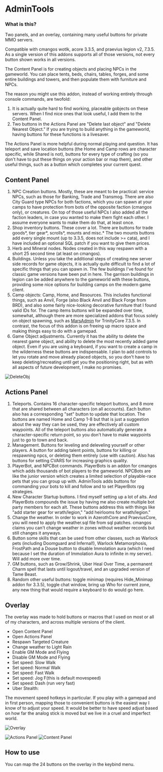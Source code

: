 
# AdminTools

### What is this?
Two panels, and an overlay, containing many useful buttons for private MMO servers.

Compatible with cmangos wotlk, acore 3.3.5, and praevius legion v2, 7.3.5. As a single version of this addons supports all of those versions, not every button shown works in all versions.

The Content Panel is for creating objects and placing NPCs in the gameworld. You can place tents, beds, chairs, tables, forges, and some entire buildings and towers, and then populate them with furniture and NPCs. 

The reason you might use this addon, instead of working entirely through console commands, are twofold:

1. It is actually quite hard to find working, placeable gobjects on these servers. When I find nice ones that look useful, I add them to the Content Panel. 
2. Two buttons in the Actions Panel are "Delete last object" and "Delete Nearest Object." If you are trying to build anything in the gameworld, having buttons for these functions is a livesaver.

The Actions Panel is more helpful during normal playing and question. It has teleport and save location buttons (the Home and Camp rows are character specific, while Shared is not), buttons for every type of crafting (so you don't have to put these things on your action bar or map them), and other useful things, such as a button which completes your current quest. 



## Content Panel
1. NPC Creation buttons.  Mostly, these are meant to be practical: service NPCs, such as those for Banking, Trade and Transmog. There are also City Guard type NPCs for both factions, which you can spawn at your camps to have protection from bots of the opposite faction (cmangos only), or creatures. On top of those useful NPCs I also added all the faction leaders, in case you wanted to make them fight each other. I assume everyone wants to make them do that, at least once.
2. Shop inventory buttons. These cover a lot. There are buttons for trade goods*, tier gear*, scrolls*, mounts and misc.* The two mounts buttons add every single mount  (up to 3.3.5, does not include >= cata), and I have included an optional SQL patch if you want to give them prices.
3. Herb and Mineral nodes. Nodes created in this way respawn with a short 25 second time (at least on cmangos). 
4. Buildings. Unless you take the additional steps of creating new server side records for game objects, it is actually quite difficult to find a lot of specific things that you can spawn in. The few buildings I've found for classic game versions have been put in here. The garrison buildings in legion can be added anywhere to the gameworld with these buttons, providing some nice options for building camps on the modern game client.
5. Camp objects: Camp, Home, and Resources. This includes functional things, such as Anvil, Forge (also Black Anvil and Black Forge from BRD), and also some fairly nice-looking decorative furniture that I found valid IDs for. The camp items buttons will be expanded over time, somewhat, although there are more specialized addons that focus solely on object spawning, such as [MarsAdmin](https://github.com/sezeryldz/MarsAdmin) for TrinityCore 7.3.5. In contrast, the focus of this addon is on freeing up macro space and making things easy to do with a gamepad. 
6. Game Object adjustments. Currently it has the ability to delete the nearest game object, and ability to delete the most recently added game object. Even if you are using a keyboard, if you want to create a camp in the wilderness these buttons are indispensable. I plan to add controls to let you rotate and move already placed objects, so you don't have to keep deleting/recreating until get you the positioning right, but as with all aspects of future development, I make no promises. 

![DeleteObj](https://i.imgur.com/ZhhDLh2.png)



## Actions Panel
1. Teleports. Contains 16 character-specific teleport buttons, and 8 more that are shared between all characters (on all accounts). Each button also has a corresponding "set" button to update that location. The buttons are named Home and Camp 1-8 but that is just a suggestion about the way they can be used, they are effectively all custom waypoints. All of the teleport buttons also automatically generate a character-specific return point, so you don't have to make waypoints just to go to town and back.
2. Management. Buttons for leveling and deleveling yourself or other players. A button for adding talent points, buttons for killing or respawning npcs, or deleting them entirely (use with caution). Also has buttons for setting CVARS for increasing graphics quality.
3. PlayerBot, and NPCBot commands. PlayerBots is an addon for cmangos which adds thousands of bot players to the gameworld. NPCBots are like the junior version which creates a limited selection of playable-race pets that you can group up with. AdminTools adds buttons for commanding your bots to kill and follow and to set PlayerBots rpg strategies.
4. New Character Startup buttons. I find myself setting up a lot of alts. And PlayerBots compounds the issue by having me also create multiple bot party members for each alt. These buttons address this with things like "add starter gear for wrath/legion," "add heirlooms for wrath/legion."
5. Change the weather. In order to work in AzerothCore and PraeviusCore, you will need to apply the weather.sql file from sql patches. cmangos claims you can't change weather in zones without weather records but still changes it anyways.
6. Button some skills that can be used from other classes, such as Warlock pets (including Doomguard and Infernal!), Warlock Metamorphosis, FrostPath and a Douse button to disable Immolation aura (which I need because I set the duration of Immolation Aura to infinite in my server). Will add more over time.
7. GM buttons, such as Grow/Shrink, Uber Heal Over Time, a permanent Charm spell that lasts until logout/travel, and an upgraded version of Tame Beast.
8. Random other useful buttons: toggle minimap (requires Hide_Minimap addon for 3.3.5), toggle chat window, bring up Who for current zone, any new thing that would require a keyboard to do would go here.


## Overlay
The overlay was made to hold buttons or macros that I used on most or all of my characters, and across multiple versions of the client.

* Open Content Panel
* Open Actions Panel
* Respawn Targeted Creature
* Change weather to Light Rain
* Enable GM Mode and Flying
* Disable GM Mode and Flying
* Set speed: Slow Walk
* Set speed: Normal Walk
* Set speed: Fast Walk
* Set speed: Jog F(this is default movespeed)
* Set speed: Dash (run very fast)
* Uber Stealth: 

The movement speed hotkeys in particular. If you play with a gamepad and in first person, mapping those to convenient buttons is the easiest way I know of to adjust your speed. It would be better to have speed adjust based on how far the analog stick is moved but we live in a cruel and imperfect world.

![Overlay](https://i.imgur.com/jjO8pBQ.png)


![Actions Panel](https://i.imgur.com/gNVbxyo.jpg)
![Content Panel](https://i.imgur.com/hAm9lKb.jpg)

## How to use
You can map the 24 buttons on the overlay in the keybind menu. 



